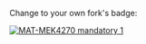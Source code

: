 Change to your own fork's badge:

[![MAT-MEK4270 mandatory 1](https://github.com/KlevenA/mandatory1/actions/workflows/main.yml/badge.svg)](https://github.com/KlevenA/mandatory1/actions/workflows/main.yml)

